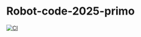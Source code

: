 # Robot-code-2025-primo

[![CI](https://github.com/primo4586/Robot-code-2025-primo/actions/workflows/main.yml/badge.svg)](https://github.com/primo4586/Robot-code-2025-primo/actions/workflows/main.yml)
